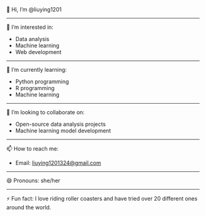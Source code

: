 👋 Hi, I’m @liuying1201

---

👀 I’m interested in:
- Data analysis
- Machine learning
- Web development

---

🌱 I’m currently learning:
- Python programming
- R programming
- Machine learning

---

💞️ I’m looking to collaborate on:
- Open-source data analysis projects
- Machine learning model development

---

📫 How to reach me:
- Email: liuying1201324@gmail.com

---

😄 Pronouns: she/her

---

⚡ Fun fact: I love riding roller coasters and have tried over 20 different ones around the world.
